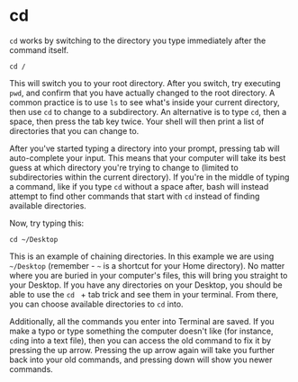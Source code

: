 # cd

`cd` works by switching to the directory you type immediately after the command itself.

```
cd /
```

This will switch you to your root directory. After you switch, try executing `pwd`, and confirm that you have actually changed to the root directory. A common practice is to use `ls` to see what's inside your current directory, then use `cd` to change to a subdirectory. An alternative is to type `cd`, then a space, then press the tab key twice. Your shell will then print a list of directories that you can change to.

After you've started typing a directory into your prompt, pressing tab will auto-complete your input. This means that your computer will take its best guess at which directory you're trying to change to (limited to subdirectories within the current directory). If you're in the middle of typing a command, like if you type `cd` without a space after, bash will instead attempt to find other commands that start with `cd` instead of finding available directories.

Now, try typing this:

```
cd ~/Desktop
```

This is an example of chaining directories. In this example we are using `~/Desktop` (remember - `~` is a shortcut for your Home directory). No matter where you are buried in your computer's files, this will bring you straight to your Desktop.  If you have any directories on your Desktop, you should be able to use the `cd ` + tab trick and see them in your terminal. From there, you can choose available directories to `cd` into.

Additionally, all the commands you enter into Terminal are saved. If you make a typo or type something the computer doesn't like (for instance, `cd`ing into a text file), then you can access the old command to fix it by pressing the up arrow. Pressing the up arrow again will take you further back into your old commands, and pressing down will show you newer commands.
